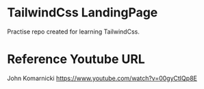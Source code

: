 # TailwindCss LandingPage

Practise repo created for learning TailwindCss.

# Reference Youtube URL

John Komarnicki
https://www.youtube.com/watch?v=00gyCtIQp8E
